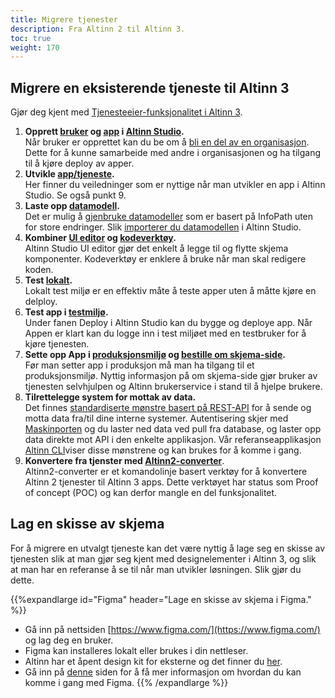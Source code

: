 ```yaml
---
title: Migrere tjenester
description: Fra Altinn 2 til Altinn 3.
toc: true
weight: 170
---
```


## Migrere en eksisterende tjeneste til Altinn 3
Gjør deg kjent med [Tjenesteeier-funksjonalitet i Altinn 3](/docs/ny-funksjonalitet/roadmap/altinn3/tjenesteeier/).
1. **Opprett [bruker](/docs/altinn-studio/first-time-setup/) og [app](/docs/altinn-studio/app-creation/create-app/) i [Altinn Studio](https://altinn.studio/).**  
Når bruker er opprettet kan du be om å [bli en del av en organisasjon](/docs/altinn-studio/getting-started/first-time-setup/#bli-del-av-en-organisasjon). Dette for å kunne samarbeide med andre i organisasjonen og ha tilgang til å kjøre deploy av apper.  
2. **Utvikle [app/tjeneste](/docs/altinn-studio/app-creation/).**  
Her finner du veiledninger som er nyttige når man utvikler en app i Altinn Studio. Se også punkt 9.
3. **Laste opp [datamodell](/docs/altinn-studio/app-creation/data-model/).**  
Det er mulig å [gjenbruke datamodeller](/docs/ny-funksjonalitet/prosjekter/tjenester30/faq/) som er basert på InfoPath uten for store endringer. Slik [importerer du datamodellen](/docs/altinn-studio/app-creation/data/data-model/) i Altinn Studio.
4. **Kombiner [UI editor](/docs/altinn-studio/app-creation/ux/ui-editor/) og [kodeverktøy](/docs/altinn-studio/app-creation/navigation/#code).**  
Altinn Studio UI editor gjør det enkelt å legge til og flytte skjema komponenter. Kodeverktøy er enklere å bruke når man skal redigere koden. 
5. **Test [lokalt](/docs/altinn-studio/testing/local/).**  
Lokalt test miljø er en effektiv måte å teste apper uten å måtte kjøre en delploy.
6. **Test app i [testmiljø](/docs/altinn-studio/testing/deploy/).**  
Under fanen Deploy i Altinn Studio kan du bygge og deploye app. Når Appen er klart kan du logge inn i test miljøet med en testbruker for å kjøre tjenesten.
7. **Sette opp App i  [produksjonsmiljø](/docs/altinn-studio/deploy-maintain/) og [bestille om skjema-side](/docs/altinn-studio/deploy-maintain/#bestille-om-skjema-side).**  
Før man setter app i produksjon må man ha tilgang til et produksjonsmiljø. Nyttig informasjon på om skjema-side gjør bruker av tjenesten selvhjulpen og Altinn brukerservice i stand til å hjelpe brukere.
8. **Tilrettelegge system for mottak av data.**  
Det finnes [standardiserte mønstre basert på REST-API](https://docs.altinn.studio/teknologi/altinnstudio/altinn-api/) for å sende og motta data fra/til dine interne systemer. Autentisering skjer med [Maskinporten](https://www.digdir.no/digitale-felleslosninger/maskinporten/869) og du laster ned data ved pull fra database, og laster opp data direkte mot API i den enkelte applikasjon. Vår referanseapplikasjon [Altinn CLI](https://github.com/Altinn/altinn-cli)​viser disse mønstrene og kan brukes for å komme i gang.
9. **Konvertere fra tjenster med [Altinn2-converter](https://github.com/Altinn/altinn2-convert)**.  
Altinn2-converter er et komandolinje basert verktøy for å konvertere Altinn 2 tjenester til Altinn 3 apps. Dette verktøyet har status som Proof of concept (POC) og kan derfor mangle en del funksjonalitet. 

## Lag en skisse av skjema
For å migrere en utvalgt tjeneste kan det være nyttig å lage seg en skisse av tjenesten slik at man gjør seg kjent med designelementer i Altinn 3, og slik at man har en referanse å se til når man utvikler løsningen. Slik gjør du dette.

{{%expandlarge id="Figma" header="Lage en skisse av skjema i Figma." %}}
- Gå inn på nettsiden [https://www.figma.com/](https://www.figma.com/) og lag deg en bruker.
- Figma kan installeres lokalt eller brukes i din nettleser.
- Altinn har et åpent design kit for eksterne og det finner du [her](https://www.figma.com/proto/wnBveAG2ikUspFsQwM3GNE/ADS---Prototyping-for-eksterne?node-id=47%3A4068&amp;viewport=326%2C2144%2C0.653957724571228&amp;scaling=min-zoom).
- Gå inn på [denne](https://docs.altinn.studio/design/figma/) siden for å få mer informasjon om hvordan du kan komme i gang med Figma.
{{% /expandlarge %}}